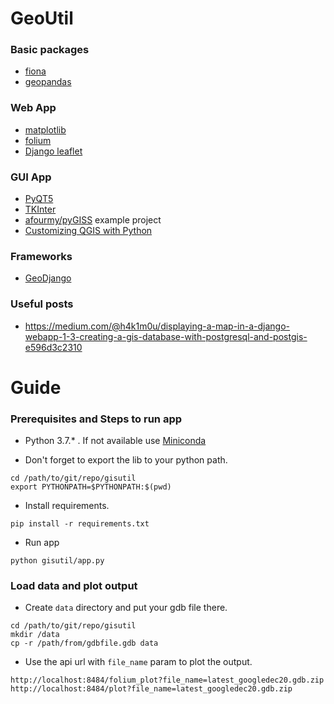 # GeoUtil

### Basic packages

- [fiona](https://pypi.org/project/Fiona/)
- [geopandas](https://geopandas.org/index.html)

### Web App

- [matplotlib](https://geopandas.org/docs/user_guide/mapping.html)
- [folium](https://geopandas.org/gallery/plotting_with_folium.html)
- [Django leaflet](https://django-leaflet.readthedocs.io/en/latest/index.html)

### GUI App

- [PyQT5](https://pypi.org/project/PyQt5/)
- [TKInter](https://docs.python.org/3/library/tkinter.html)
- [afourmy/pyGISS](https://github.com/afourmy/pyGISS) example project
- [Customizing QGIS with Python](https://courses.spatialthoughts.com/pyqgis-in-a-day.html)

### Frameworks

- [GeoDjango](https://docs.djangoproject.com/en/3.2/ref/contrib/gis/)


### Useful posts

- https://medium.com/@h4k1m0u/displaying-a-map-in-a-django-webapp-1-3-creating-a-gis-database-with-postgresql-and-postgis-e596d3c2310


# Guide

### Prerequisites and Steps to run app

- Python 3.7.* . If not available use [Miniconda](https://docs.conda.io/en/latest/miniconda.html)

- Don't forget to export the lib to your python path.

```
cd /path/to/git/repo/gisutil
export PYTHONPATH=$PYTHONPATH:$(pwd)
```

- Install requirements.

```
pip install -r requirements.txt 
```

- Run app

```
python gisutil/app.py
```

### Load data and plot output

- Create `data` directory and put your gdb file there.

```
cd /path/to/git/repo/gisutil
mkdir /data
cp -r /path/from/gdbfile.gdb data
```

- Use the api url with `file_name` param to plot the output.

```
http://localhost:8484/folium_plot?file_name=latest_googledec20.gdb.zip
http://localhost:8484/plot?file_name=latest_googledec20.gdb.zip
```
